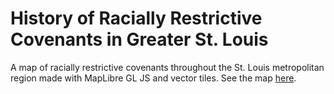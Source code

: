 # History of Racially Restrictive Covenants in Greater St. Louis
A map of racially restrictive covenants throughout the St. Louis metropolitan region made with MapLibre GL JS and vector tiles. See the map [here](https://jebowe3.github.io/stl_metro_covs/).
